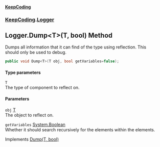 #### [KeepCoding](index.md 'index')
### [KeepCoding](KeepCoding.md 'KeepCoding').[Logger](KeepCoding_Logger.md 'KeepCoding.Logger')
## Logger.Dump&lt;T&gt;(T, bool) Method
Dumps all information that it can find of the type using reflection. This should only be used to debug.  
```csharp
public void Dump<T>(T obj, bool getVariables=false);
```
#### Type parameters
<a name='KeepCoding_Logger_Dump_T_(T_bool)_T'></a>
`T`  
The type of component to reflect on.
  
#### Parameters
<a name='KeepCoding_Logger_Dump_T_(T_bool)_obj'></a>
`obj` [T](KeepCoding_Logger_Dump_T_(T_bool).md#KeepCoding_Logger_Dump_T_(T_bool)_T 'KeepCoding.Logger.Dump&lt;T&gt;(T, bool).T')  
The object to reflect on.
  
<a name='KeepCoding_Logger_Dump_T_(T_bool)_getVariables'></a>
`getVariables` [System.Boolean](https://docs.microsoft.com/en-us/dotnet/api/System.Boolean 'System.Boolean')  
Whether it should search recursively for the elements within the elements.
  

Implements [Dump<T>(T, bool)](KeepCoding_IDump_Dump_T_(T_bool).md 'KeepCoding.IDump.Dump&lt;T&gt;(T, bool)')  
